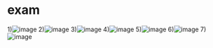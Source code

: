 # exam
1)![image](https://github.com/user-attachments/assets/8eeef6ef-02a7-4175-a728-2395eff4ee96)
2)![image](https://github.com/user-attachments/assets/77d5f8b2-db09-4f5e-a2b3-6279e2d4e24b)
3)![image](https://github.com/user-attachments/assets/f31db3dc-dd7d-4dd5-a70c-2c00cbda3c21)
4)![image](https://github.com/user-attachments/assets/bf1d227b-4610-4877-aeff-8ccfa9f5ac9c)
5)![image](https://github.com/user-attachments/assets/bda0cc69-9fae-4bbf-b66f-821a92ebc64c)
6)![image](https://github.com/user-attachments/assets/d05f41ff-a8f3-4598-ab05-2ba215bf3cf6)
7)![image](https://github.com/user-attachments/assets/86606ac7-7401-44e2-b78d-3e1bc536d83f)


